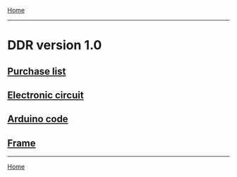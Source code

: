 [Home](../README.md)
_____________________________

# DDR version 1.0

## [Purchase list](./purchaseList.md)

## [Electronic circuit](./circuitDesign.md)

## [Arduino code](./arduino)

## [Frame](./frame.md)
_____________________________
[Home](../README.md)

